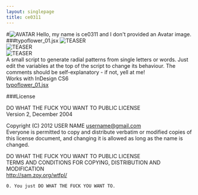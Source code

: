 ```yaml
---
layout: singlepage
title: ce0311
---
```

#![AVATAR](http://lorempixel.com/output/people-q-g-500-500-8.jpg) Hello,
my name is ce0311 and I don't provided an Avatar image.  
###typoflower_01.jsx 
![TEASER](https://raw.github.com/fabiantheblind/auto-typo-adbe-id/master/ce0311/preview_1.png)  
![TEASER](https://raw.github.com/fabiantheblind/auto-typo-adbe-id/master/ce0311/preview_2.png)  
![TEASER](https://raw.github.com/fabiantheblind/auto-typo-adbe-id/master/ce0311/preview_3.png)  
A small script to generate radial patterns from single letters or words. Just edit the variables at the top of the script to change its behaviour. The comments should be self-explanatory - if not, yell at me!  
Works with InDesign CS6  
[typoflower_01.jsx](https://github.com/fabiantheblind/auto-typo-adbe-id/blob/master/ce0311/typoflower_01.jsx)

###License  


DO WHAT THE FUCK YOU WANT TO PUBLIC LICENSE  
Version 2, December 2004  

 Copyright (C) 2012 USER NAME <username@gmail.com>  
 Everyone is permitted to copy and distribute verbatim or modified copies of this license document, and changing it is allowed as long as the name is changed.  

DO WHAT THE FUCK YOU WANT TO PUBLIC LICENSE  
TERMS AND CONDITIONS FOR COPYING, DISTRIBUTION AND MODIFICATION  
http://sam.zoy.org/wtfpl/

`0. You just DO WHAT THE FUCK YOU WANT TO.  `